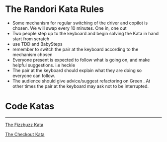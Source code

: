 # The Randori Kata Rules


* Some mechanism for regular switching of the driver and copilot is chosen. We will swap every 10 minutes. One in, one out 
* Two people step up to the keyboard and begin solving the Kata in hand
start from scratch
* use TDD and BabySteps
* remember to switch the pair at the keyboard according to the mechanism chosen
* Everyone present is expected to follow what is going on, and make helpful suggestions. i.e heckle
* The pair at the keyboard should explain what they are doing so everyone can follow.
* The audience should give advice/suggest refactoring on Green . At other times the pair at the keyboard may ask not to be interrupted.


# Code Katas
-------------------

[The Fizzbuzz Kata](katas/fizzbuzz.md)

[The Checkout Kata](katas/checkoutkata.md)
